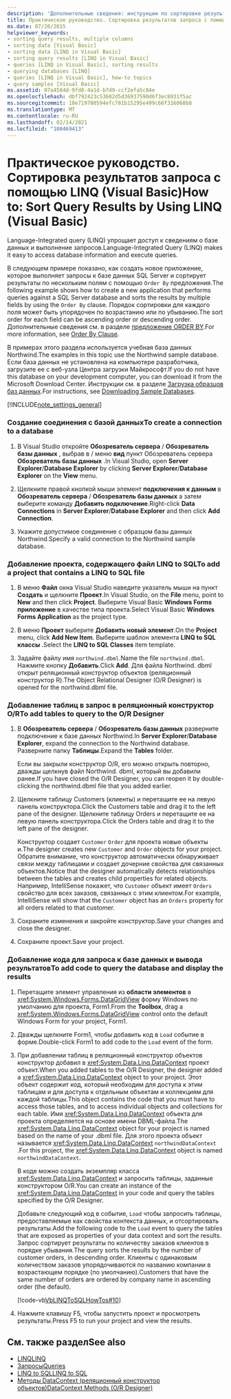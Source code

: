 ```yaml
---
description: 'Дополнительные сведения: инструкции по сортировке результатов запроса с помощью LINQ (Visual Basic)'
title: Практическое руководство. Сортировка результатов запроса с помощью LINQ
ms.date: 07/20/2015
helpviewer_keywords:
- sorting query results, multiple columns
- sorting data [Visual Basic]
- sorting data [LINQ in Visual Basic]
- sorting query results [LINQ in Visual Basic]
- queries [LINQ in Visual Basic], sorting results
- querying databases [LINQ]
- queries [LINQ in Visual Basic], how-to topics
- query samples [Visual Basic]
ms.assetid: 07a4584d-9fd8-4a1d-b7d9-ccf2efa5c84e
ms.openlocfilehash: dbf792423c53602d5d36937590d6f3ec8931f5ac
ms.sourcegitcommit: 10e719780594efc781b15295e499c66f316068b8
ms.translationtype: MT
ms.contentlocale: ru-RU
ms.lasthandoff: 02/14/2021
ms.locfileid: "100469413"
---
```

# <a name="how-to-sort-query-results-by-using-linq-visual-basic"></a><span data-ttu-id="35b49-103">Практическое руководство. Сортировка результатов запроса с помощью LINQ (Visual Basic)</span><span class="sxs-lookup"><span data-stu-id="35b49-103">How to: Sort Query Results by Using LINQ (Visual Basic)</span></span>

<span data-ttu-id="35b49-104">Language-Integrated query (LINQ) упрощает доступ к сведениям о базе данных и выполнение запросов.</span><span class="sxs-lookup"><span data-stu-id="35b49-104">Language-Integrated Query (LINQ) makes it easy to access database information and execute queries.</span></span>  
  
 <span data-ttu-id="35b49-105">В следующем примере показано, как создать новое приложение, которое выполняет запросы к базе данных SQL Server и сортирует результаты по нескольким полям с помощью `Order By` предложения.</span><span class="sxs-lookup"><span data-stu-id="35b49-105">The following example shows how to create a new application that performs queries against a SQL Server database and sorts the results by multiple fields by using the `Order By` clause.</span></span> <span data-ttu-id="35b49-106">Порядок сортировки для каждого поля может быть упорядочен по возрастанию или по убыванию.</span><span class="sxs-lookup"><span data-stu-id="35b49-106">The sort order for each field can be ascending order or descending order.</span></span> <span data-ttu-id="35b49-107">Дополнительные сведения см. в разделе [предложение ORDER BY](../../../language-reference/queries/order-by-clause.md).</span><span class="sxs-lookup"><span data-stu-id="35b49-107">For more information, see [Order By Clause](../../../language-reference/queries/order-by-clause.md).</span></span>  
  
 <span data-ttu-id="35b49-108">В примерах этого раздела используется учебная база данных Northwind.</span><span class="sxs-lookup"><span data-stu-id="35b49-108">The examples in this topic use the Northwind sample database.</span></span> <span data-ttu-id="35b49-109">Если база данных не установлена на компьютере разработчика, загрузите ее с веб-узла Центра загрузки Майкрософт.</span><span class="sxs-lookup"><span data-stu-id="35b49-109">If you do not have this database on your development computer, you can download it from the Microsoft Download Center.</span></span> <span data-ttu-id="35b49-110">Инструкции см. в разделе [Загрузка образцов баз данных](../../../../framework/data/adonet/sql/linq/downloading-sample-databases.md).</span><span class="sxs-lookup"><span data-stu-id="35b49-110">For instructions, see [Downloading Sample Databases](../../../../framework/data/adonet/sql/linq/downloading-sample-databases.md).</span></span>  
  
[!INCLUDE[note_settings_general](~/includes/note-settings-general-md.md)]  
  
### <a name="to-create-a-connection-to-a-database"></a><span data-ttu-id="35b49-111">Создание соединения с базой данных</span><span class="sxs-lookup"><span data-stu-id="35b49-111">To create a connection to a database</span></span>  
  
1. <span data-ttu-id="35b49-112">В Visual Studio откройте **Обозреватель сервера** / **Обозреватель базы данных** , выбрав в  / меню **вид** пункт Обозреватель сервера **Обозреватель базы данных** .</span><span class="sxs-lookup"><span data-stu-id="35b49-112">In Visual Studio, open **Server Explorer**/**Database Explorer** by clicking **Server Explorer**/**Database Explorer** on the **View** menu.</span></span>  
  
2. <span data-ttu-id="35b49-113">Щелкните правой кнопкой мыши элемент **подключения к данным** в **Обозреватель сервера** / **Обозреватель базы данных** а затем выберите команду **Добавить подключение**.</span><span class="sxs-lookup"><span data-stu-id="35b49-113">Right-click **Data Connections** in **Server Explorer**/**Database Explorer** and then click **Add Connection**.</span></span>  
  
3. <span data-ttu-id="35b49-114">Укажите допустимое соединение с образцом базы данных Northwind.</span><span class="sxs-lookup"><span data-stu-id="35b49-114">Specify a valid connection to the Northwind sample database.</span></span>  
  
### <a name="to-add-a-project-that-contains-a-linq-to-sql-file"></a><span data-ttu-id="35b49-115">Добавление проекта, содержащего файл LINQ to SQL</span><span class="sxs-lookup"><span data-stu-id="35b49-115">To add a project that contains a LINQ to SQL file</span></span>  
  
1. <span data-ttu-id="35b49-116">В меню **Файл** окна Visual Studio наведите указатель мыши на пункт **Создать** и щелкните **Проект**.</span><span class="sxs-lookup"><span data-stu-id="35b49-116">In Visual Studio, on the **File** menu, point to **New** and then click **Project**.</span></span> <span data-ttu-id="35b49-117">Выберите Visual Basic **Windows Forms приложение** в качестве типа проекта.</span><span class="sxs-lookup"><span data-stu-id="35b49-117">Select Visual Basic **Windows Forms Application** as the project type.</span></span>  
  
2. <span data-ttu-id="35b49-118">В меню **Проект** выберите **Добавить новый элемент**.</span><span class="sxs-lookup"><span data-stu-id="35b49-118">On the **Project** menu, click **Add New Item**.</span></span> <span data-ttu-id="35b49-119">Выберите шаблон элемента **LINQ to SQL классы** .</span><span class="sxs-lookup"><span data-stu-id="35b49-119">Select the **LINQ to SQL Classes** item template.</span></span>  
  
3. <span data-ttu-id="35b49-120">Задайте файлу имя `northwind.dbml`.</span><span class="sxs-lookup"><span data-stu-id="35b49-120">Name the file `northwind.dbml`.</span></span> <span data-ttu-id="35b49-121">Нажмите кнопку **Добавить**.</span><span class="sxs-lookup"><span data-stu-id="35b49-121">Click **Add**.</span></span> <span data-ttu-id="35b49-122">Для файла Northwind. dbml открыт реляционный конструктор объектов (реляционный конструктор R).</span><span class="sxs-lookup"><span data-stu-id="35b49-122">The Object Relational Designer (O/R Designer) is opened for the northwind.dbml file.</span></span>  
  
### <a name="to-add-tables-to-query-to-the-or-designer"></a><span data-ttu-id="35b49-123">Добавление таблиц в запрос в реляционный конструктор O/R</span><span class="sxs-lookup"><span data-stu-id="35b49-123">To add tables to query to the O/R Designer</span></span>  
  
1. <span data-ttu-id="35b49-124">В **Обозреватель сервера** / **Обозреватель базы данных** разверните подключение к базе данных Northwind.</span><span class="sxs-lookup"><span data-stu-id="35b49-124">In **Server Explorer**/**Database Explorer**, expand the connection to the Northwind database.</span></span> <span data-ttu-id="35b49-125">Разверните папку **Таблицы**.</span><span class="sxs-lookup"><span data-stu-id="35b49-125">Expand the **Tables** folder.</span></span>  
  
     <span data-ttu-id="35b49-126">Если вы закрыли конструктор O/R, его можно открыть повторно, дважды щелкнув файл Northwind. dbml, который вы добавили ранее.</span><span class="sxs-lookup"><span data-stu-id="35b49-126">If you have closed the O/R Designer, you can reopen it by double-clicking the northwind.dbml file that you added earlier.</span></span>  
  
2. <span data-ttu-id="35b49-127">Щелкните таблицу Customers (клиенты) и перетащите ее на левую панель конструктора.</span><span class="sxs-lookup"><span data-stu-id="35b49-127">Click the Customers table and drag it to the left pane of the designer.</span></span> <span data-ttu-id="35b49-128">Щелкните таблицу Orders и перетащите ее на левую панель конструктора.</span><span class="sxs-lookup"><span data-stu-id="35b49-128">Click the Orders table and drag it to the left pane of the designer.</span></span>  
  
     <span data-ttu-id="35b49-129">Конструктор создает `Customer` `Order` для проекта новые объекты и.</span><span class="sxs-lookup"><span data-stu-id="35b49-129">The designer creates new `Customer` and `Order` objects for your project.</span></span> <span data-ttu-id="35b49-130">Обратите внимание, что конструктор автоматически обнаруживает связи между таблицами и создает дочерние свойства для связанных объектов.</span><span class="sxs-lookup"><span data-stu-id="35b49-130">Notice that the designer automatically detects relationships between the tables and creates child properties for related objects.</span></span> <span data-ttu-id="35b49-131">Например, IntelliSense покажет, что `Customer` объект имеет `Orders` свойство для всех заказов, связанных с этим клиентом.</span><span class="sxs-lookup"><span data-stu-id="35b49-131">For example, IntelliSense will show that the `Customer` object has an `Orders` property for all orders related to that customer.</span></span>  
  
3. <span data-ttu-id="35b49-132">Сохраните изменения и закройте конструктор.</span><span class="sxs-lookup"><span data-stu-id="35b49-132">Save your changes and close the designer.</span></span>  
  
4. <span data-ttu-id="35b49-133">Сохраните проект.</span><span class="sxs-lookup"><span data-stu-id="35b49-133">Save your project.</span></span>  
  
### <a name="to-add-code-to-query-the-database-and-display-the-results"></a><span data-ttu-id="35b49-134">Добавление кода для запроса к базе данных и вывода результатов</span><span class="sxs-lookup"><span data-stu-id="35b49-134">To add code to query the database and display the results</span></span>  
  
1. <span data-ttu-id="35b49-135">Перетащите элемент управления из **области элементов** в <xref:System.Windows.Forms.DataGridView> форму Windows по умолчанию для проекта, Form1.</span><span class="sxs-lookup"><span data-stu-id="35b49-135">From the **Toolbox**, drag a <xref:System.Windows.Forms.DataGridView> control onto the default Windows Form for your project, Form1.</span></span>  
  
2. <span data-ttu-id="35b49-136">Дважды щелкните Form1, чтобы добавить код в `Load` событие в форме.</span><span class="sxs-lookup"><span data-stu-id="35b49-136">Double-click Form1 to add code to the `Load` event of the form.</span></span>  
  
3. <span data-ttu-id="35b49-137">При добавлении таблиц в реляционный конструктор объектов конструктор добавил в <xref:System.Data.Linq.DataContext> проект объект.</span><span class="sxs-lookup"><span data-stu-id="35b49-137">When you added tables to the O/R Designer, the designer added a <xref:System.Data.Linq.DataContext> object to your project.</span></span> <span data-ttu-id="35b49-138">Этот объект содержит код, который необходим для доступа к этим таблицам и для доступа к отдельным объектам и коллекциям для каждой таблицы.</span><span class="sxs-lookup"><span data-stu-id="35b49-138">This object contains the code that you must have to access those tables, and to access individual objects and collections for each table.</span></span> <span data-ttu-id="35b49-139">Имя <xref:System.Data.Linq.DataContext> объекта для проекта определяется на основе имени DBML-файла.</span><span class="sxs-lookup"><span data-stu-id="35b49-139">The <xref:System.Data.Linq.DataContext> object for your project is named based on the name of your .dbml file.</span></span> <span data-ttu-id="35b49-140">Для этого проекта объект называется <xref:System.Data.Linq.DataContext> `northwindDataContext` .</span><span class="sxs-lookup"><span data-stu-id="35b49-140">For this project, the <xref:System.Data.Linq.DataContext> object is named `northwindDataContext`.</span></span>  
  
     <span data-ttu-id="35b49-141">В коде можно создать экземпляр класса <xref:System.Data.Linq.DataContext> и запросить таблицы, заданные конструктором O/R.</span><span class="sxs-lookup"><span data-stu-id="35b49-141">You can create an instance of the <xref:System.Data.Linq.DataContext> in your code and query the tables specified by the O/R Designer.</span></span>  
  
     <span data-ttu-id="35b49-142">Добавьте следующий код в событие, `Load` чтобы запросить таблицы, предоставляемые как свойства контекста данных, и отсортировать результаты.</span><span class="sxs-lookup"><span data-stu-id="35b49-142">Add the following code to the `Load` event to query the tables that are exposed as properties of your data context and sort the results.</span></span> <span data-ttu-id="35b49-143">Запрос сортирует результаты по количеству заказов клиентов в порядке убывания.</span><span class="sxs-lookup"><span data-stu-id="35b49-143">The query sorts the results by the number of customer orders, in descending order.</span></span> <span data-ttu-id="35b49-144">Клиенты с одинаковым количеством заказов упорядочиваются по названию компании в возрастающем порядке (по умолчанию).</span><span class="sxs-lookup"><span data-stu-id="35b49-144">Customers that have the same number of orders are ordered by company name in ascending order (the default).</span></span>  
  
     [!code-vb[VbLINQToSQLHowTos#10](~/samples/snippets/visualbasic/VS_Snippets_VBCSharp/VbLINQtoSQLHowTos/VB/Form4.vb#10)]  
  
4. <span data-ttu-id="35b49-145">Нажмите клавишу F5, чтобы запустить проект и просмотреть результаты.</span><span class="sxs-lookup"><span data-stu-id="35b49-145">Press F5 to run your project and view the results.</span></span>  
  
## <a name="see-also"></a><span data-ttu-id="35b49-146">См. также раздел</span><span class="sxs-lookup"><span data-stu-id="35b49-146">See also</span></span>

- [<span data-ttu-id="35b49-147">LINQ</span><span class="sxs-lookup"><span data-stu-id="35b49-147">LINQ</span></span>](index.md)
- [<span data-ttu-id="35b49-148">Запросы</span><span class="sxs-lookup"><span data-stu-id="35b49-148">Queries</span></span>](../../../language-reference/queries/index.md)
- [<span data-ttu-id="35b49-149">LINQ to SQL</span><span class="sxs-lookup"><span data-stu-id="35b49-149">LINQ to SQL</span></span>](../../../../framework/data/adonet/sql/linq/index.md)
- [<span data-ttu-id="35b49-150">Методы DataContext (реляционный конструктор объектов)</span><span class="sxs-lookup"><span data-stu-id="35b49-150">DataContext Methods (O/R Designer)</span></span>](/visualstudio/data-tools/datacontext-methods-o-r-designer)
